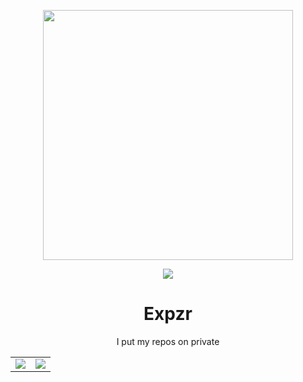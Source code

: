 <p>
<p align="center">
<img src="https://cdn.discordapp.com/attachments/528402384259645440/908535215125831690/ezgif.com-gif-maker.gif"  width="400" height="400"/>
</p>

<p>
<p align="center">
<img src="https://discord.c99.nl/widget/theme-1/527325769064644619.png">
</p>

<h1>
<h1 align="center">
Expzr
  </h1>

<p>
<p align="center">
I put my repos on private
</p>

<table>
  <tr>
    <td align="center" style="padding=0;width=50%;">
      <img src="https://github-readme-stats.vercel.app/api/?username=Expzr&show_icons=true&hide_border=true&hide_title=true&count_private=true&theme=dracula" />
    </td>
    <td align="center" style="padding=0;width=50%;">
      <img src="https://github-readme-stats.quantumlytangled.vercel.app/api/top-langs/?username=Expzr&layout=compact&show_icons=true&hide_border=true&count_private=true&theme=dracula" />
    </td>
  </tr>
</table>


